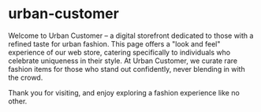 # urban-customer

Welcome to Urban Customer – a digital storefront dedicated to those with a refined taste for urban fashion. This page offers a "look and feel" experience of our web store, catering specifically to individuals who celebrate uniqueness in their style. At Urban Customer, we curate rare fashion items for those who stand out confidently, never blending in with the crowd.

Thank you for visiting, and enjoy exploring a fashion experience like no other.
